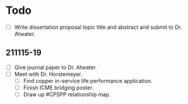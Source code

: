 # Todo

- [ ] Write dissertation proposal topic title and abstract and submit to Dr. Atwater.

## 211115-19
- [ ] Give journal paper to Dr. Atwater.
- [ ] Meet with Dr. Horstemeyer.
	- [ ] Find copper in-service life performance application.
	- [ ] Finish ICME bridging poster.
	- [ ] Draw up #CPSPP relationship map.